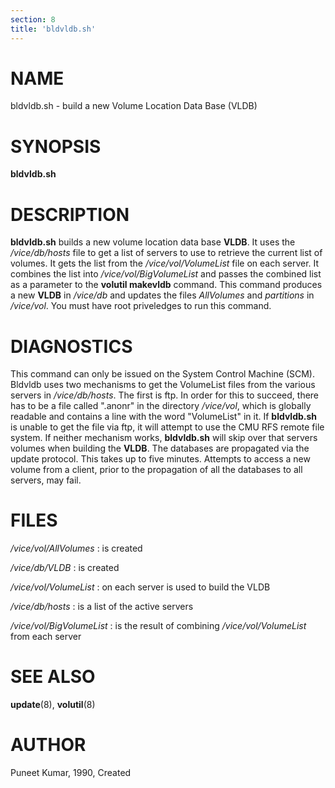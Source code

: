 ```yaml
---
section: 8
title: 'bldvldb.sh'
---
```


NAME
====

bldvldb.sh - build a new Volume Location Data Base (VLDB)

SYNOPSIS
========

**bldvldb.sh**

DESCRIPTION
===========

**bldvldb.sh** builds a new volume location data base **VLDB**. It uses
the */vice/db/hosts* file to get a list of servers to use to retrieve
the current list of volumes. It gets the list from the
*/vice/vol/VolumeList* file on each server. It combines the list into
*/vice/vol/BigVolumeList* and passes the combined list as a parameter to
the **volutil makevldb** command. This command produces a new **VLDB**
in */vice/db* and updates the files *AllVolumes* and *partitions* in
*/vice/vol*. You must have root priveledges to run this command.

DIAGNOSTICS
===========

This command can only be issued on the System Control Machine (SCM).
Bldvldb uses two mechanisms to get the VolumeList files from the various
servers in */vice/db/hosts*. The first is ftp. In order for this to
succeed, there has to be a file called \".anonr\" in the directory
*/vice/vol*, which is globally readable and contains a line with the
word \"VolumeList\" in it. If **bldvldb.sh** is unable to get the file
via ftp, it will attempt to use the CMU RFS remote file system. If
neither mechanism works, **bldvldb.sh** will skip over that servers
volumes when building the **VLDB**. The databases are propagated via the
update protocol. This takes up to five minutes. Attempts to access a new
volume from a client, prior to the propagation of all the databases to
all servers, may fail.

FILES
=====

*/vice/vol/AllVolumes*
:   is created

*/vice/db/VLDB*
:   is created

*/vice/vol/VolumeList*
:   on each server is used to build the VLDB

*/vice/db/hosts*
:   is a list of the active servers

*/vice/vol/BigVolumeList*
:   is the result of combining */vice/vol/VolumeList* from each server

SEE ALSO
========

**update**(8), **volutil**(8)

AUTHOR
======

Puneet Kumar, 1990, Created
